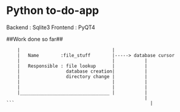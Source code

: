 
   # Python to-do-app


Backend  : Sqlite3
Frontend : PyQT4


   ##Work done so far##

``` ___________________________________
    |                                  |
    |   Name        :file_stuff        |-----> database cursor
    |                                  |           |
    |   Responsible : file lookup      |           |
    |                 database creation|           |
    |                 directory change |           |
    |                                  |           |
    |                                  |           |
    |_________________________________ |           |
                                                   |
```                                                  |
